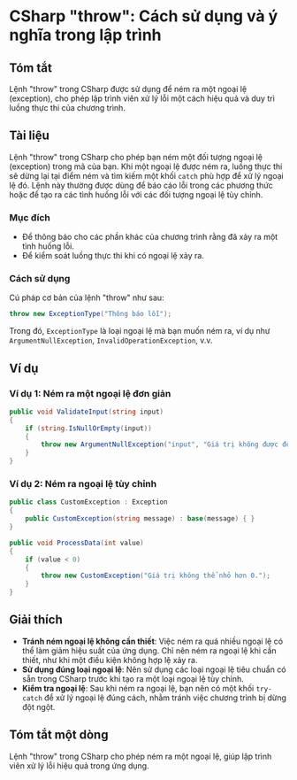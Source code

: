 <!--
Meta Description: # CSharp "throw": Cách sử dụng và ý nghĩa trong lập trình ## Tóm tắt Lệnh "throw" trong CSharp được sử dụng để ném ra một ngoại lệ (exception), cho ph...
Meta Keywords: ngoại, ném, một, trong, csharp
-->

# CSharp "throw": Cách sử dụng và ý nghĩa trong lập trình

## Tóm tắt
Lệnh "throw" trong CSharp được sử dụng để ném ra một ngoại lệ (exception), cho phép lập trình viên xử lý lỗi một cách hiệu quả và duy trì luồng thực thi của chương trình.

## Tài liệu
Lệnh "throw" trong CSharp cho phép bạn ném một đối tượng ngoại lệ (exception) trong mã của bạn. Khi một ngoại lệ được ném ra, luồng thực thi sẽ dừng lại tại điểm ném và tìm kiếm một khối `catch` phù hợp để xử lý ngoại lệ đó. Lệnh này thường được dùng để báo cáo lỗi trong các phương thức hoặc để tạo ra các tình huống lỗi với các đối tượng ngoại lệ tùy chỉnh.

### Mục đích
- Để thông báo cho các phần khác của chương trình rằng đã xảy ra một tình huống lỗi.
- Để kiểm soát luồng thực thi khi có ngoại lệ xảy ra.

### Cách sử dụng
Cú pháp cơ bản của lệnh "throw" như sau:
```csharp
throw new ExceptionType("Thông báo lỗi");
```
Trong đó, `ExceptionType` là loại ngoại lệ mà bạn muốn ném ra, ví dụ như `ArgumentNullException`, `InvalidOperationException`, v.v.

## Ví dụ
### Ví dụ 1: Ném ra một ngoại lệ đơn giản
```csharp
public void ValidateInput(string input)
{
    if (string.IsNullOrEmpty(input))
    {
        throw new ArgumentNullException("input", "Giá trị không được để trống!");
    }
}
```

### Ví dụ 2: Ném ra ngoại lệ tùy chỉnh
```csharp
public class CustomException : Exception
{
    public CustomException(string message) : base(message) { }
}

public void ProcessData(int value)
{
    if (value < 0)
    {
        throw new CustomException("Giá trị không thể nhỏ hơn 0.");
    }
}
```

## Giải thích
- **Tránh ném ngoại lệ không cần thiết**: Việc ném ra quá nhiều ngoại lệ có thể làm giảm hiệu suất của ứng dụng. Chỉ nên ném ra ngoại lệ khi cần thiết, như khi một điều kiện không hợp lệ xảy ra.
- **Sử dụng đúng loại ngoại lệ**: Nên sử dụng các loại ngoại lệ tiêu chuẩn có sẵn trong CSharp trước khi tạo ra một loại ngoại lệ tùy chỉnh.
- **Kiểm tra ngoại lệ**: Sau khi ném ra ngoại lệ, bạn nên có một khối `try-catch` để xử lý ngoại lệ đúng cách, nhằm tránh việc chương trình bị dừng đột ngột.

## Tóm tắt một dòng
Lệnh "throw" trong CSharp cho phép ném ra một ngoại lệ, giúp lập trình viên xử lý lỗi hiệu quả trong ứng dụng.